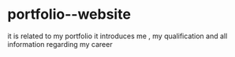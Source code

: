 # portfolio--website
it is related to my portfolio it introduces me , my qualification and all information regarding my career
